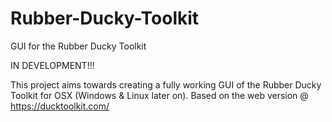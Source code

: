# Rubber-Ducky-Toolkit
GUI for the Rubber Ducky Toolkit

IN DEVELOPMENT!!!

This project aims towards creating a fully working GUI of the Rubber Ducky Toolkit for OSX (Windows & Linux later on).
Based on the web version @ https://ducktoolkit.com/
